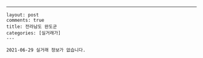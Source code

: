 ---
    layout: post
    comments: true
    title: 전라남도 완도군
    categories: [실거래가]
    ---

    2021-06-29 실거래 정보가 없습니다.

    